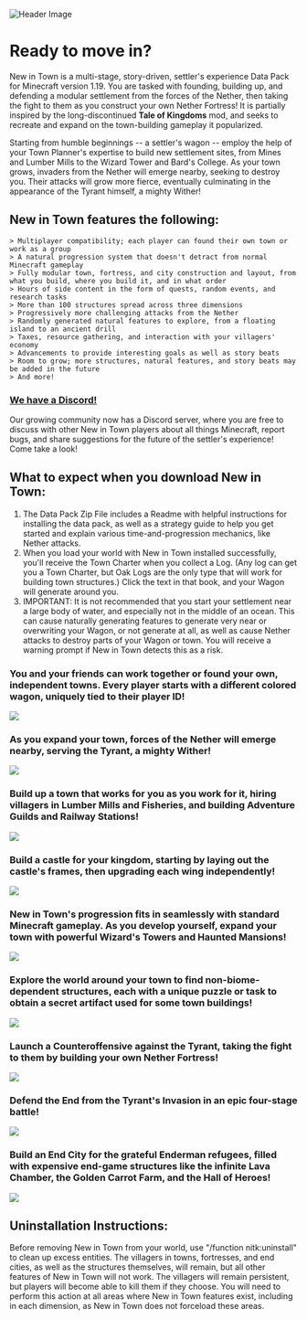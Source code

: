 ![Header Image](https://i.imgur.com/PDxUBiT.png)
# Ready to move in?
New in Town is a multi-stage, story-driven, settler's experience Data Pack for Minecraft version 1.19. You are tasked with founding, building up, and defending a modular settlement from the forces of the Nether, then taking the fight to them as you construct your own Nether Fortress! It is partially inspired by the long-discontinued **Tale of Kingdoms** mod, and seeks to recreate and expand on the town-building gameplay it popularized.


Starting from humble beginnings -- a settler's wagon -- employ the help of your Town Planner's expertise to build new settlement sites, from Mines and Lumber Mills to the Wizard Tower and Bard's College. As your town grows, invaders from the Nether will emerge nearby, seeking to destroy you. Their attacks will grow more fierce, eventually culminating in the appearance of the Tyrant himself, a mighty Wither!


## New in Town features the following:
```
> Multiplayer compatibility; each player can found their own town or work as a group
> A natural progression system that doesn't detract from normal Minecraft gameplay
> Fully modular town, fortress, and city construction and layout, from what you build, where you build it, and in what order
> Hours of side content in the form of quests, random events, and research tasks
> More than 100 structures spread across three dimensions
> Progressively more challenging attacks from the Nether
> Randomly generated natural features to explore, from a floating island to an ancient drill
> Taxes, resource gathering, and interaction with your villagers' economy
> Advancements to provide interesting goals as well as story beats
> Room to grow; more structures, natural features, and story beats may be added in the future
> And more!
```


### [We have a Discord!](https://discord.gg/KvdmxHM)
Our growing community now has a Discord server, where you are free to discuss with other New in Town players about all things Minecraft, report bugs, and share suggestions for the future of the settler's experience! Come take a look!


## What to expect when you download New in Town:
1. The Data Pack Zip File includes a Readme with helpful instructions for installing the data pack, as well as a strategy guide to help you get started and explain various time-and-progression mechanics, like Nether attacks.
2. When you load your world with New in Town installed successfully, you'll receive the Town Charter when you collect a Log. (Any log can get you a Town Charter, but Oak Logs are the only type that will work for building town structures.) Click the text in that book, and your Wagon will generate around you.
3. IMPORTANT: It is not recommended that you start your settlement near a large body of water, and especially not in the middle of an ocean. This can cause naturally generating features to generate very near or overwriting your Wagon, or not generate at all, as well as cause Nether attacks to destroy parts of your Wagon or town. You will receive a warning prompt if New in Town detects this as a risk.


### You and your friends can work together or found your own, independent towns. Every player starts with a different colored wagon, uniquely tied to their player ID!
![](https://i.imgur.com/tuO5uEz.png)


### As you expand your town, forces of the Nether will emerge nearby, serving the Tyrant, a mighty Wither!
![](https://i.imgur.com/XWQ0NfP.png)


### Build up a town that works for you as you work for it, hiring villagers in Lumber Mills and Fisheries, and building Adventure Guilds and Railway Stations!
![](https://i.imgur.com/lPSfdRS.jpg)


### Build a castle for your kingdom, starting by laying out the castle's frames, then upgrading each wing independently!
![](https://i.imgur.com/8RONLKE.png)


### New in Town's progression fits in seamlessly with standard Minecraft gameplay. As you develop yourself, expand your town with powerful Wizard's Towers and Haunted Mansions!
![](https://i.imgur.com/OBVckbH.png)


### Explore the world around your town to find non-biome-dependent structures, each with a unique puzzle or task to obtain a secret artifact used for some town buildings!
![](https://i.imgur.com/Pfqw8B2.png)


### Launch a Counteroffensive against the Tyrant, taking the fight to them by building your own Nether Fortress!
![](https://i.imgur.com/whPch7B.png)


### Defend the End from the Tyrant's Invasion in an epic four-stage battle!
![](https://i.imgur.com/TokK7gt.pngg)


### Build an End City for the grateful Enderman refugees, filled with expensive end-game structures like the infinite Lava Chamber, the Golden Carrot Farm, and the Hall of Heroes!
![](https://i.imgur.com/6atPZ7A.jpg)


## Uninstallation Instructions:
Before removing New in Town from your world, use "/function nitk:uninstall" to clean up excess entities. The villagers in towns, fortresses, and end cities, as well as the structures themselves, will remain, but all other features of New in Town will not work. The villagers will remain persistent, but players will become able to kill them if they choose. You will need to perform this action at all areas where New in Town features exist, including in each dimension, as New in Town does not forceload these areas.
